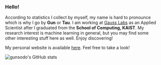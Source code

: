 ### Hello!

According to statistics I collect by myself, my name is hard to pronounce which is why I go by **Gun** or **Tau**. I am working at [Gauss Labs](https://www.gausslabs.ai/) as an Applied Scientist after I graduated from the **School of Computing, KAIST**. My research interest is machine learning in general, but you may find some other interesting stuff here as well. Enjoy discovering!

My personal website is available [here](https://gunsodo.github.io). Feel free to take a look!

![gunsodo's GitHub stats](https://github-readme-stats.vercel.app/api?username=gunsodo&show_icons=true&bg_color=00000000)
